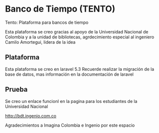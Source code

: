 # Banco de Tiempo (TENTO)
Tento: Plataforma para bancos de tiempo

Esta plataforma se creo gracias al apoyo de la Universidad Nacional de Colombia y a la unidad de bibliotecas, agrdecimiento especial al ingeniero Camilo Amortegui, lidera de la idea

## Plataforma

Esta plataforma se creo en laravel 5.3
Recuerde realizar la migración de la base de datos, mas información en la documentación de laravel


## Prueba

Se creo un enlace funcionl en la pagina para los estudiantes de la Universidad Nacional

http://bdt.ingenio.com.co

Agradecimientos a Imagina Colombia e Ingenio por este espacio